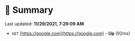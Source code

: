 # 📖 Summary
Last updated: **11/29/2021, 7:29:09 AM**

- `GET` [https://google.com](https://google.com) - **Up** (92ms)
